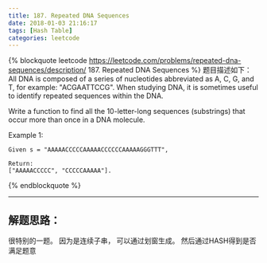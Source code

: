 ```yaml
---
title: 187. Repeated DNA Sequences
date: 2018-01-03 21:16:17
tags: [Hash Table]
categories: leetcode
---
```



{% blockquote  leetcode https://leetcode.com/problems/repeated-dna-sequences/description/ 187. Repeated DNA Sequences %}
题目描述如下：
All DNA is composed of a series of nucleotides abbreviated as A, C, G, and T, for example: "ACGAATTCCG". When studying DNA, it is sometimes useful to identify repeated sequences within the DNA.

Write a function to find all the 10-letter-long sequences (substrings) that occur more than once in a DNA molecule.

Example 1:

    Given s = "AAAAACCCCCAAAAACCCCCCAAAAAGGGTTT",

    Return:
    ["AAAAACCCCC", "CCCCCAAAAA"].


{% endblockquote %}

---

## 解题思路：

很特别的一题。 因为是连续子串， 可以通过划窗生成。 然后通过HASH得到是否满足题意